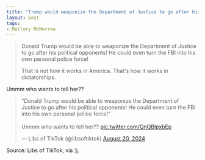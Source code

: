 ```yaml
---
title: "Trump would weaponize the Department of Justice to go after his political opponents"
layout: post
tags:
- Mallory McMorrow
---
```


> Donald Trump would be able to weaponize the Department of Justice to go after his political opponents! He could even turn the FBI into his own personal police force!
>
> That is not how it works in America. That's how it works in dictatorships.

Ummm who wants to tell her??

<blockquote class="twitter-tweet"><p lang="en" dir="ltr">“Donald Trump would be able to weaponize the Department of Justice to go after his political opponents! He could even turn the FBI into his own personal police force!”<br><br>Ummm who wants to tell her?? <a href="https://t.co/QnQBlpxbEp">pic.twitter.com/QnQBlpxbEp</a></p>&mdash; Libs of TikTok (@libsoftiktok) <a href="https://twitter.com/libsoftiktok/status/1825703343316152728?ref_src=twsrc%5Etfw">August 20, 2024</a></blockquote> <script async src="https://platform.twitter.com/widgets.js" charset="utf-8"></script>

Source: Libs of TikTok, via [𝕏](https://x.com)
